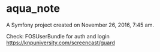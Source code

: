 aqua_note
=========

A Symfony project created on November 26, 2016, 7:45 am.

Check: FOSUserBundle for auth and login
https://knpuniversity.com/screencast/guard
